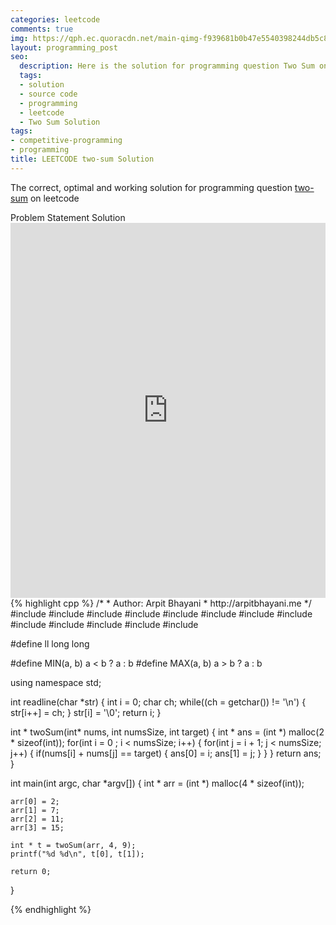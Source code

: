 ```yaml
---
categories: leetcode
comments: true
img: https://qph.ec.quoracdn.net/main-qimg-f939681b0b47e5540398244db5c8966f?convert_to_webp=true
layout: programming_post
seo:
  description: Here is the solution for programming question Two Sum on leetcode
  tags:
  - solution
  - source code
  - programming
  - leetcode
  - Two Sum Solution
tags:
- competitive-programming
- programming
title: LEETCODE two-sum Solution
---
```

The correct, optimal and working solution for programming question [two-sum](https://leetcode.com/problems/two-sum/) on leetcode

<div class="ui secondary pointing large menu">
  <a class="grey item" data-tab="problem-statement">
    Problem Statement
  </a>
  <a class="active item grey" data-tab="solution">
    Solution
  </a>
</div>
<div class="ui bottom attached tab" data-tab="problem-statement">
    <iframe src="https://leetcode.com/problems/two-sum/" width="100%" height="600px" style="overflow: scroll; border: none;"></iframe>
</div>
<div class="ui bottom attached active tab" data-tab="solution">
{% highlight cpp %}
/*
 *  Author: Arpit Bhayani
 *  http://arpitbhayani.me
 */
#include <cmath>
#include <cstdio>
#include <cstdlib>
#include <climits>
#include <deque>
#include <iostream>
#include <list>
#include <limits>
#include <map>
#include <queue>
#include <set>
#include <stack>
#include <vector>

#define ll long long

#define MIN(a, b) a < b ? a : b
#define MAX(a, b) a > b ? a : b

using namespace std;

int readline(char *str) {
    int i = 0;
    char ch;
    while((ch = getchar()) != '\n') {
        str[i++] = ch;
    }
    str[i] = '\0';
    return i;
}

int * twoSum(int* nums, int numsSize, int target) {
    int * ans = (int *) malloc(2 * sizeof(int));
    for(int i = 0 ; i < numsSize; i++) {
        for(int j = i + 1; j < numsSize; j++) {
            if(nums[i] + nums[j] == target) {
                ans[0] = i;
                ans[1] = j;
            }
        }
    }
    return ans;
}

int main(int argc, char *argv[]) {
    int * arr = (int *) malloc(4 * sizeof(int));

    arr[0] = 2;
    arr[1] = 7;
    arr[2] = 11;
    arr[3] = 15;

    int * t = twoSum(arr, 4, 9);
    printf("%d %d\n", t[0], t[1]);

    return 0;
}

{% endhighlight %}
</div>

